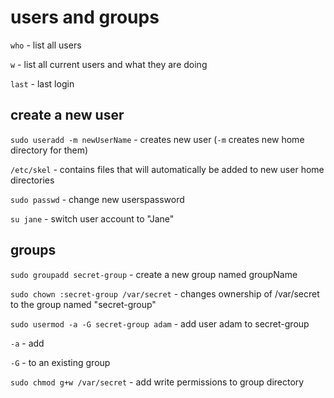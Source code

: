 # users and groups

`who` - list all users

`w` - list all current users and what they are doing

`last` - last login

## create a new user

`sudo useradd -m newUserName` - creates new user (`-m` creates new home directory for them)

`/etc/skel` - contains files that will automatically be added to new user home directories

`sudo passwd` - change new userspassword

`su jane` - switch user account to "Jane"

## groups

`sudo groupadd secret-group` - create a new group named groupName
    
`sudo chown :secret-group /var/secret` - changes ownership of /var/secret to the group named "secret-group"

`sudo usermod -a -G secret-group adam` - add user adam to secret-group

`-a` - add

`-G` - to an existing group

`sudo chmod g+w /var/secret` - add write permissions to group directory
